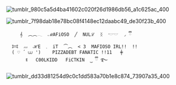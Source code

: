 ![tumblr_980c5a5d4ba41602c020f26d1986db56_a1c625ac_400](https://github.com/user-attachments/assets/531b385f-f419-43e7-8128-22da223055d5)

![tumblr_7f98dab18e78bc08f4148ec12daabc49_de30f23b_400](https://github.com/user-attachments/assets/2fb87b08-2a6f-49f4-8df7-ccf005aa5b78)


         𝄞  ︵︵𓂃  ℳAFiOSO  ╱  NULℒ  ᛝ  𓎢𓎟  ◞ ྀི
      𐂯  ៸៸៸  ℋE  𓈒  iT  ⏜︵  < 3  MAFIOSO IRL!!  !!
      ( ♡ ´ ⩊ ') ⠀  PIZZADEBT FANATIC !!11   ╪
           ꉂ   C00LKIDD   FiCTKIN  ‿ ྀི ࿐
 
  
![tumblr_dd33d81254d9c0c1dd583a70b1e8c874_73907a35_400](https://github.com/user-attachments/assets/62d40f61-dfb7-4d62-9018-c2a4231ee18f)
